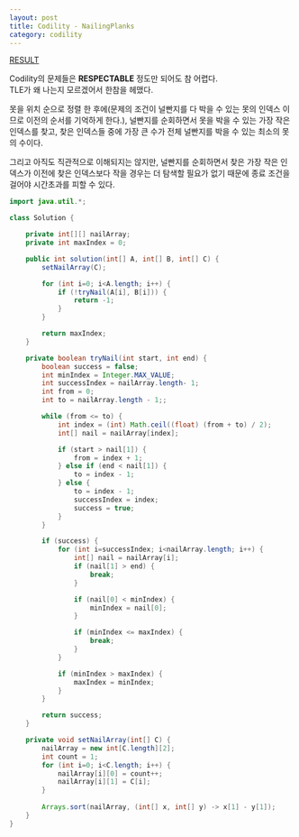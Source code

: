 ```yaml
---
layout: post
title: Codility - NailingPlanks
category: codility
---
```


[RESULT](https://app.codility.com/demo/results/trainingVX8AYH-4S7)

Codility의 문제들은 **RESPECTABLE** 정도만 되어도 참 어렵다.  
TLE가 왜 나는지 모르겠어서 한참을 헤맸다.  
  
못을 위치 순으로 정렬 한 후에(문제의 조건이 널빤지를 다 박을 수 있는 못의 인덱스 이므로 이전의  순서를 기억하게 한다.), 널빤지를 순회하면서 못을 박을 수 있는 가장 작은 인덱스를 찾고, 찾은 인덱스들 중에 가장 큰 수가 전체 널빤지를 박을 수 있는 최소의 못의 수이다.  
  
그리고 아직도 직관적으로 이해되지는 않지만, 널빤지를 순회하면서 찾은 가장 작은 인덱스가 이전에 찾은 인덱스보다 작을 경우는 더 탐색할 필요가 없기 때문에 종료 조건을 걸어야 시간초과를 피할 수 있다.  

```java
import java.util.*;

class Solution {

    private int[][] nailArray;
    private int maxIndex = 0;

    public int solution(int[] A, int[] B, int[] C) {
        setNailArray(C);

        for (int i=0; i<A.length; i++) {
            if (!tryNail(A[i], B[i])) {
                return -1;
            }
        }

        return maxIndex;
    }

    private boolean tryNail(int start, int end) {
        boolean success = false;
        int minIndex = Integer.MAX_VALUE;
        int successIndex = nailArray.length- 1;
        int from = 0;
        int to = nailArray.length - 1;;

        while (from <= to) {
            int index = (int) Math.ceil((float) (from + to) / 2);
            int[] nail = nailArray[index];

            if (start > nail[1]) {
                from = index + 1;
            } else if (end < nail[1]) {
                to = index - 1;
            } else {
                to = index - 1;
                successIndex = index;
                success = true;
            }
        }

        if (success) {
            for (int i=successIndex; i<nailArray.length; i++) {
                int[] nail = nailArray[i];
                if (nail[1] > end) {
                    break;
                }

                if (nail[0] < minIndex) {
                    minIndex = nail[0];
                }

                if (minIndex <= maxIndex) {
                    break;
                }
            }

            if (minIndex > maxIndex) {
                maxIndex = minIndex;
            }
        }

        return success;
    }

    private void setNailArray(int[] C) {
        nailArray = new int[C.length][2];
        int count = 1;
        for (int i=0; i<C.length; i++) {
            nailArray[i][0] = count++;
            nailArray[i][1] = C[i];
        }
 
        Arrays.sort(nailArray, (int[] x, int[] y) -> x[1] - y[1]);
    }
}
```
